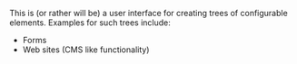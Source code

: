 This is (or rather will be) a user interface for creating trees of configurable elements. Examples for such trees include:

- Forms
- Web sites (CMS like functionality)


